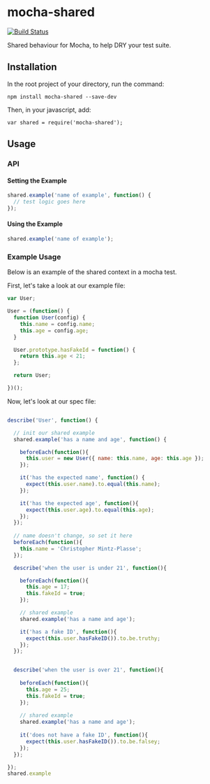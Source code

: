 # mocha-shared
[![Build Status](https://travis-ci.org/jpstevens/mocha-shared.svg?branch=master)](https://travis-ci.org/jpstevens/mocha-shared)

Shared behaviour for Mocha, to help DRY your test suite.

## Installation

In the root project of your directory, run the command:
```
npm install mocha-shared --save-dev
```

Then, in your javascript, add:

```
var shared = require('mocha-shared');
```

## Usage

### API

#### Setting the Example

```javascript
shared.example('name of example', function() {
  // test logic goes here
});
```

#### Using the Example
```javascript
shared.example('name of example');
```

### Example Usage

Below is an example of the shared context in a mocha test.

First, let's take a look at our example file:

```javascript
var User;

User = (function() {
  function User(config) {
    this.name = config.name;
    this.age = config.age;
  }

  User.prototype.hasFakeId = function() {
    return this.age < 21;
  };

  return User;

})();
```

Now, let's look at our spec file:

```javascript

describe('User', function() {

  // init our shared example
  shared.example('has a name and age', function() {

    beforeEach(function(){
      this.user = new User({ name: this.name, age: this.age });
    });

    it('has the expected name', function() {
      expect(this.user.name).to.equal(this.name);
    });

    it('has the expected age', function(){
      expect(this.user.age).to.equal(this.age);
    });
  });
  
  // name doesn't change, so set it here
  beforeEach(function(){
    this.name = 'Christopher Mintz-Plasse';
  });

  describe('when the user is under 21', function(){

    beforeEach(function(){
      this.age = 17;
      this.fakeId = true;
    });

    // shared example
    shared.example('has a name and age');

    it('has a fake ID', function(){
      expect(this.user.hasFakeID()).to.be.truthy;
    });
  });


  describe('when the user is over 21', function(){
 
    beforeEach(function(){
      this.age = 25;
      this.fakeId = true;
    });
    
    // shared example
    shared.example('has a name and age');
    
    it('does not have a fake ID', function(){
      expect(this.user.hasFakeID()).to.be.falsey;
    });
  });

});
shared.example
```

